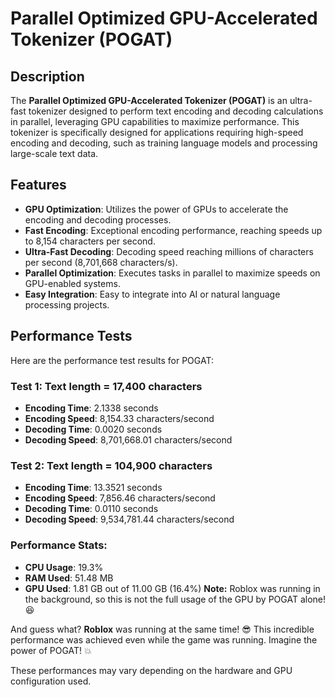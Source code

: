 # **Parallel Optimized GPU-Accelerated Tokenizer (POGAT)**

## Description

The **Parallel Optimized GPU-Accelerated Tokenizer (POGAT)** is an ultra-fast tokenizer designed to perform text encoding and decoding calculations in parallel, leveraging GPU capabilities to maximize performance. This tokenizer is specifically designed for applications requiring high-speed encoding and decoding, such as training language models and processing large-scale text data.

## Features

- **GPU Optimization**: Utilizes the power of GPUs to accelerate the encoding and decoding processes.
- **Fast Encoding**: Exceptional encoding performance, reaching speeds up to 8,154 characters per second.
- **Ultra-Fast Decoding**: Decoding speed reaching millions of characters per second (8,701,668 characters/s).
- **Parallel Optimization**: Executes tasks in parallel to maximize speeds on GPU-enabled systems.
- **Easy Integration**: Easy to integrate into AI or natural language processing projects.

## Performance Tests

Here are the performance test results for POGAT:

### Test 1: Text length = 17,400 characters
- **Encoding Time**: 2.1338 seconds
- **Encoding Speed**: 8,154.33 characters/second
- **Decoding Time**: 0.0020 seconds
- **Decoding Speed**: 8,701,668.01 characters/second

### Test 2: Text length = 104,900 characters
- **Encoding Time**: 13.3521 seconds
- **Encoding Speed**: 7,856.46 characters/second
- **Decoding Time**: 0.0110 seconds
- **Decoding Speed**: 9,534,781.44 characters/second

### Performance Stats:
- **CPU Usage**: 19.3%
- **RAM Used**: 51.48 MB
- **GPU Used**: 1.81 GB out of 11.00 GB (16.4%) **Note:** Roblox was running in the background, so this is not the full usage of the GPU by POGAT alone! 😆

And guess what? **Roblox** was running at the same time! 😎 This incredible performance was achieved even while the game was running. Imagine the power of POGAT! 💥

These performances may vary depending on the hardware and GPU configuration used.
